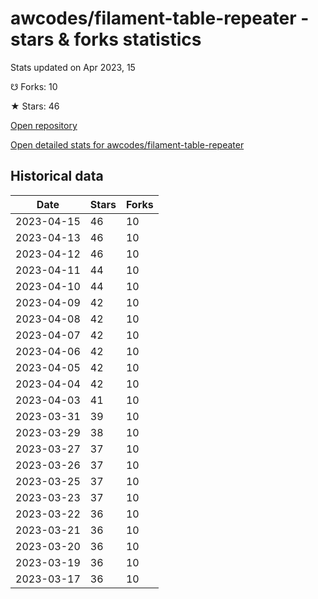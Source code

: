 # awcodes/filament-table-repeater - stars & forks statistics

Stats updated on Apr 2023, 15

☋ Forks: 10

★ Stars: 46

[Open repository](https://github.com/awcodes/filament-table-repeater)

[Open detailed stats for awcodes/filament-table-repeater](https://reviewgithub.com/rep/awcodes/filament-table-repeater)

## Historical data
| Date | Stars | Forks |
|------|-------|-------|
| 2023-04-15 | 46 | 10 | 
| 2023-04-13 | 46 | 10 | 
| 2023-04-12 | 46 | 10 | 
| 2023-04-11 | 44 | 10 | 
| 2023-04-10 | 44 | 10 | 
| 2023-04-09 | 42 | 10 | 
| 2023-04-08 | 42 | 10 | 
| 2023-04-07 | 42 | 10 | 
| 2023-04-06 | 42 | 10 | 
| 2023-04-05 | 42 | 10 | 
| 2023-04-04 | 42 | 10 | 
| 2023-04-03 | 41 | 10 | 
| 2023-03-31 | 39 | 10 | 
| 2023-03-29 | 38 | 10 | 
| 2023-03-27 | 37 | 10 | 
| 2023-03-26 | 37 | 10 | 
| 2023-03-25 | 37 | 10 | 
| 2023-03-23 | 37 | 10 | 
| 2023-03-22 | 36 | 10 | 
| 2023-03-21 | 36 | 10 | 
| 2023-03-20 | 36 | 10 | 
| 2023-03-19 | 36 | 10 | 
| 2023-03-17 | 36 | 10 | 


